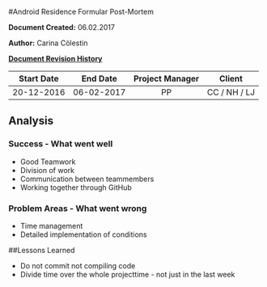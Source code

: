 #Android Residence Formular Post-Mortem

**Document Created:** 06.02.2017

**Author:** Carina Cölestin


<u>**Document Revision History**</u>


| Start Date  | End Date   | Project Manager  | Client |
| ------------- |:-------------:| :-----:| ---- |
|20-12-2016	 |06-02-2017 | PP	| CC / NH / LJ|

## Analysis

### Success - What went well

* Good Teamwork
* Division of work
* Communication between teammembers
* Working together through GitHub


### Problem Areas - What went wrong

* Time management
* Detailed implementation of conditions 



##Lessons Learned

* Do not commit not compiling code
* Divide time over the whole projecttime - not just in the last week
